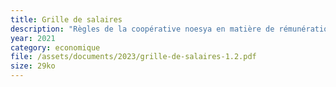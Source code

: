 ```yaml
---
title: Grille de salaires
description: "Règles de la coopérative noesya en matière de rémunération"
year: 2021
category: economique
file: /assets/documents/2023/grille-de-salaires-1.2.pdf
size: 29ko
---
```

